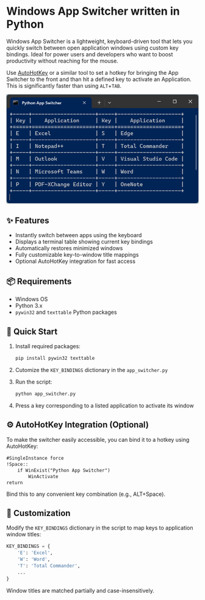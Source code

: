 # Windows App Switcher written in Python

Windows App Switcher is a lightweight, keyboard-driven tool that lets you quickly switch between open application windows using custom key bindings. Ideal for power users and developers who want to boost productivity without reaching for the mouse.

Use [AutoHotKey](https://www.autohotkey.com/) or a similar tool to set a hotkey for bringing the App Switcher to the front and than hit a defined key to activate an Application. This is significantly faster than using `ALT`+`TAB`.

![Screenshot Python App Switcher](screenshot_python_app_switcher.png)

## ✨ Features

- Instantly switch between apps using the keyboard
- Displays a terminal table showing current key bindings
- Automatically restores minimized windows
- Fully customizable key-to-window title mappings
- Optional AutoHotKey integration for fast access

## 📦 Requirements

- Windows OS
- Python 3.x
- `pywin32` and `texttable` Python packages

## 🚀 Quick Start

1. Install required packages:

    ```bash
    pip install pywin32 texttable
    ```

3. Cutomize the `KEY_BINDINGS` dictionary in the `app_switcher.py`

2. Run the script:

    ```bash
    python app_switcher.py
    ```

3. Press a key corresponding to a listed application to activate its window

## ⚙️ AutoHotKey Integration (Optional)

To make the switcher easily accessible, you can bind it to a hotkey using AutoHotKey:

```ahk
#SingleInstance force
!Space::
    if WinExist("Python App Switcher")
        WinActivate
return
```

Bind this to any convenient key combination (e.g., ALT+Space).

## 📝 Customization

Modify the `KEY_BINDINGS` dictionary in the script to map keys to application window titles:

```python
KEY_BINDINGS = {
    'E': 'Excel',
    'W': 'Word',
    'T': 'Total Commander',
    ...
}
```

Window titles are matched partially and case-insensitively.
